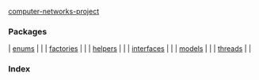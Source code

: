 [computer-networks-project](./index.md)

### Packages

| [enums](enums/index.md) |  |
| [factories](factories/index.md) |  |
| [helpers](helpers/index.md) |  |
| [interfaces](interfaces/index.md) |  |
| [models](models/index.md) |  |
| [threads](threads/index.md) |  |

### Index

